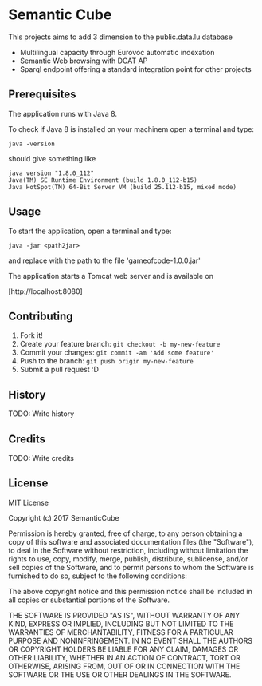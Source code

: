 # Semantic Cube

This projects aims to add 3 dimension to the public.data.lu database

- Multilingual capacity through Eurovoc automatic indexation
- Semantic Web browsing with DCAT AP
- Sparql endpoint offering a standard integration point for other projects

## Prerequisites

The application runs  with Java 8.

To check if Java 8 is installed on your machinem open a terminal and type:

``` commandline
java -version
```

should give something like

``` commandline
java version "1.8.0_112"
Java(TM) SE Runtime Environment (build 1.8.0_112-b15)
Java HotSpot(TM) 64-Bit Server VM (build 25.112-b15, mixed mode)
```


## Usage

To start the application, open a terminal and type:

``` commandline
java -jar <path2jar>
```

and replace <pacth2jar> with the path to the file 'gameofcode-1.0.0.jar'

The application starts a Tomcat web server and is available on

[http://localhost:8080]

## Contributing

1. Fork it!
2. Create your feature branch: `git checkout -b my-new-feature`
3. Commit your changes: `git commit -am 'Add some feature'`
4. Push to the branch: `git push origin my-new-feature`
5. Submit a pull request :D

## History

TODO: Write history

## Credits

TODO: Write credits

## License

MIT License

Copyright (c) 2017 SemanticCube

Permission is hereby granted, free of charge, to any person obtaining a copy
of this software and associated documentation files (the "Software"), to deal
in the Software without restriction, including without limitation the rights
to use, copy, modify, merge, publish, distribute, sublicense, and/or sell
copies of the Software, and to permit persons to whom the Software is
furnished to do so, subject to the following conditions:

The above copyright notice and this permission notice shall be included in all
copies or substantial portions of the Software.

THE SOFTWARE IS PROVIDED "AS IS", WITHOUT WARRANTY OF ANY KIND, EXPRESS OR
IMPLIED, INCLUDING BUT NOT LIMITED TO THE WARRANTIES OF MERCHANTABILITY,
FITNESS FOR A PARTICULAR PURPOSE AND NONINFRINGEMENT. IN NO EVENT SHALL THE
AUTHORS OR COPYRIGHT HOLDERS BE LIABLE FOR ANY CLAIM, DAMAGES OR OTHER
LIABILITY, WHETHER IN AN ACTION OF CONTRACT, TORT OR OTHERWISE, ARISING FROM,
OUT OF OR IN CONNECTION WITH THE SOFTWARE OR THE USE OR OTHER DEALINGS IN THE
SOFTWARE.